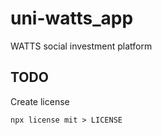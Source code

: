 # uni-watts_app
WATTS social investment platform

## TODO
Create license
```
npx license mit > LICENSE
```
